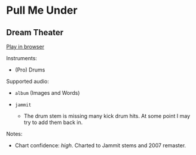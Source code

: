 # Pull Me Under

## Dream Theater


[Play in browser](http://pages.cs.wisc.edu/~tolly/customs/?title=pull-me-under&artist=dream-theater)

Instruments:

  * (Pro) Drums

Supported audio:

  * `album` (Images and Words)

  * `jammit`

    * The drum stem is missing many kick drum hits. At some point I may try to add them back in.

Notes:

  * Chart confidence: *high*. Charted to Jammit stems and 2007 remaster.

